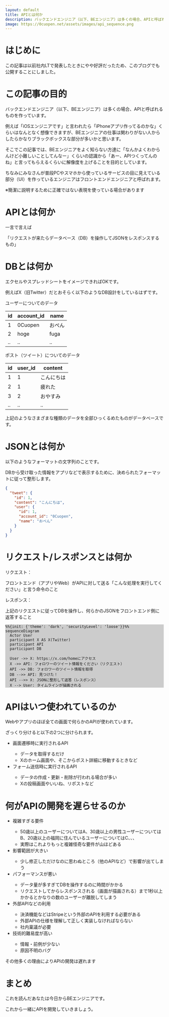 ```yaml
---
layout: default
title: APIとは何か
description: バックエンドエンジニア（以下、BEエンジニア）は多くの場合、APIと呼ばれるものを作っています。
image: https://0cuopen.net/assets/images/api_sequence.png
---
```


# はじめに

この記事は以前社内LTで発表したときにやや好評だったため、このブログでも公開することにしました。

# この記事の目的

バックエンドエンジニア（以下、BEエンジニア）は多くの場合、APIと呼ばれるものを作っています。

例えば「iOSエンジニアです」と言われたら「iPhoneアプリ作ってるのかな」くらいはなんとなく想像できますが、BEエンジニアの仕事は関わりがない人からしたらかなりブラックボックスな部分が多いかと思います。

そこでこの記事では、BEエンジニアをよく知らない方達に「なんかよくわからんけど小難しいことしてんなー」くらいの認識から「あー、APIつくってんのね」と言ってもらえるくらいに解像度を上げることを目的としています。

ちなみにみなさんが普段PCやスマホから使っているサービスの目に見えている部分（UI）を作っているエンジニアはフロントエンドエンジニアと呼ばれます。

※簡潔に説明するために正確ではない表現を使っている場合があります

# APIとは何か

一言で言えば

「リクエストが来たらデータベース（DB）を操作してJSONをレスポンスするもの」

# DBとは何か

エクセルやスプレッドシートをイメージできればOKです。

例えばX（旧Twitter）だとおそらく以下のようなDB設計をしているはずです。

ユーザーについてのデータ

|id|account_id|name|
|--|--|--|
|1|0Cuopen|おぺん|
|2|hoge|fuga|
|..|..|..|

ポスト（ツイート）についてのデータ

|id|user_id|content|
|--|--|--|
|1|1|こんにちは|
|2|1|疲れた|
|3|2|おやすみ|
|..|..|..|

上記のようなさまざまな種類のデータを全部ひっくるめたものがデータベースです。

# JSONとは何か

以下のようなフォーマットの文字列のことです。

DBから受け取った情報をアプリなどで表示するために、決められたフォーマットに従って整形します。

```json
{
  "tweet": {
    "id": 1,
    "content": "こんにちは",
    "user": {
      "id": 1,
      "account_id": "0Cuopen",
      "name": "おぺん"
    }
  }
}
```

# リクエスト/レスポンスとは何か

リクエスト：

フロントエンド（アプリやWeb）がAPIに対して送る「こんな処理を実行してください」と言う命令のこと

レスポンス：

上記のリクエストに従ってDBを操作し、何らかのJSONをフロントエンド側に返答すること

```mermaid
%%{init: {'theme': 'dark', 'securityLevel': 'loose'}}%%
sequenceDiagram
  Actor User
  participant X AS X(Twitter)
  participant API
  participant DB

  User ->> X: https://x.com/homeにアクセス
  X ->> API: フォロワーのツイート情報をください（リクエスト）
  API ->> DB: フォロワーのツイート情報を取得
  DB -->> API: 見つけた！
  API -->> X: JSONに整形して返答（レスポンス）
  X --> User: タイムラインが描画される
```
<style>
  pre {
    background-color: #ccc;
  }
</style>

# APIはいつ使われているのか

Webやアプリのほぼ全ての画面で何らかのAPIが使われています。

ざっくり分けると以下の2つに分けられます。

<div class="ul_wrapper">
  <ul>
    <li>画面遷移時に実行されるAPI</li>
    <ul>
      <li>データを取得するだけ</li>
      <li>Xのホーム画面や、そこからポスト詳細に移動するときなど</li>
    </ul>
    <li>フォーム送信時に実行されるAPI</li>
    <ul>
      <li>データの作成・更新・削除が行われる場合が多い</li>
      <li>Xの投稿画面やいいね、リポストなど</li>
    </ul>
  </ul>
</div>

# 何がAPIの開発を遅らせるのか

<div class="ul_wrapper">
  <ul>
    <li>複雑すぎる要件</li>
    <ul>
      <li>50歳以上のユーザーについてはA、30歳以上の男性ユーザーについてはB、20歳以上の福岡に住んでいるユーザーについてはC、、、</li>
      <li>実際はこれよりもっと複雑怪奇な要件が山ほどある</li>
    </ul>
    <li>影響範囲が大きい</li>
    <ul>
      <li>少し修正しただけなのに思わぬところ（他のAPIなど）で影響が出てしまう</li>
    </ul>
    <li>パフォーマンスが悪い</li>
    <ul>
      <li>データ量が多すぎてDBを操作するのに時間がかかる</li>
      <li>リクエストしてからレスポンスされる（画面が描画される）まで1秒以上かかるとかなりの数のユーザーが離脱してしまう</li>
    </ul>
    <li>外部APIなどの利用</li>
    <ul>
      <li>決済機能などはStripeという外部のAPIを利用する必要がある</li>
      <li>外部APIの仕様を理解して正しく実装しなければならない</li>
      <li>社内稟議が必要</li>
    </ul>
    <li>技術的難易度が高い</li>
    <ul>
      <li>情報・前例が少ない</li>
      <li>原因不明のバグ</li>
    </ul>
  </ul>
</div>

その他多くの理由によりAPIの開発は遅れます

# まとめ

これを読んだあなたは今日からBEエンジニアです。

これから一緒にAPIを開発していきましょう。
